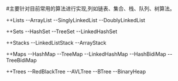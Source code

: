 #主要针对目前常用的算法进行实现,列如链表、集合、栈、队列、树算法。

++Lists
    --ArrayList
    --SinglyLinkedList
    --DoublyLinkedList
    
++Sets
    --HashSet
    --TreeSet
    --LinkedHashSet
    
++Stacks
    --LinkedListStack
    --ArrayStack
    
++Maps
    --HashMap
    --TreeMap
    --LinkedHashMap
    --HashBidiMap
    --TreeBidiMap
    
++Trees
    --RedBlackTree
    --AVLTree
    --BTree
    --BinaryHeap


